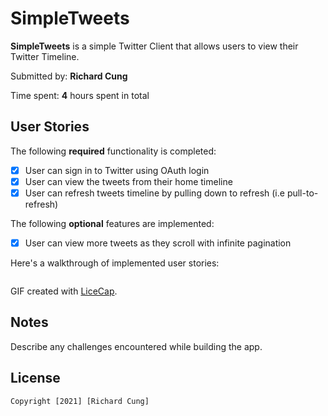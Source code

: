 # SimpleTweets

**SimpleTweets** is a simple Twitter Client that allows users to view their Twitter Timeline.

Submitted by: **Richard Cung**

Time spent: **4** hours spent in total

## User Stories

The following **required** functionality is completed:

* [x] User can sign in to Twitter using OAuth login
* [x] User can view the tweets from their home timeline
* [x] User can refresh tweets timeline by pulling down to refresh (i.e pull-to-refresh)

The following **optional** features are implemented:

* [x] User can view more tweets as they scroll with infinite pagination

Here's a walkthrough of implemented user stories:

<img src='' title='' width=''/>

GIF created with [LiceCap](http://www.cockos.com/licecap/).

## Notes

Describe any challenges encountered while building the app.

## License

    Copyright [2021] [Richard Cung]

